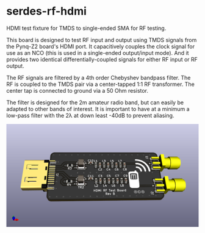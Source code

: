# serdes-rf-hdmi

HDMI test fixture for TMDS to single-ended SMA for RF testing.

This board is designed to test RF input and output using TMDS signals from the
Pynq-Z2 board's HDMI port.  It capacitively couples the clock signal for use
as an NCO (this is used in a single-ended output/input mode).  And it provides
two identical differentially-coupled signals for either RF input or RF output.

The RF signals are filtered by a 4th order Chebyshev bandpass filter.  The
RF is coupled to the TMDS pair via a center-tapped 1:1 RF transformer.  The
center tap is connected to ground via a 50 Ohm resistor.

The filter is designed for the 2m amateur radio band, but can easily be
adapted to other bands of interest.  It is important to have at a minimum
a low-pass filter with the 2λ at down least -40dB to prevent aliasing.

![PCB Render](serdes-rf-hdmi.png)

